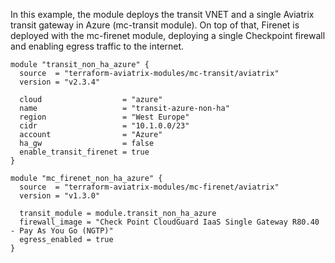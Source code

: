 In this example, the module deploys the transit VNET and a single Aviatrix transit gateway in Azure (mc-transit module).
On top of that, Firenet is deployed with the mc-firenet module, deploying a single Checkpoint firewall and enabling egress traffic to the internet.

```hcl
module "transit_non_ha_azure" {
  source  = "terraform-aviatrix-modules/mc-transit/aviatrix"
  version = "v2.3.4"

  cloud                  = "azure"
  name                   = "transit-azure-non-ha"
  region                 = "West Europe"
  cidr                   = "10.1.0.0/23"
  account                = "Azure"
  ha_gw                  = false
  enable_transit_firenet = true
}

module "mc_firenet_non_ha_azure" {
  source  = "terraform-aviatrix-modules/mc-firenet/aviatrix"
  version = "v1.3.0"

  transit_module = module.transit_non_ha_azure
  firewall_image = "Check Point CloudGuard IaaS Single Gateway R80.40 - Pay As You Go (NGTP)"
  egress_enabled = true
}
```